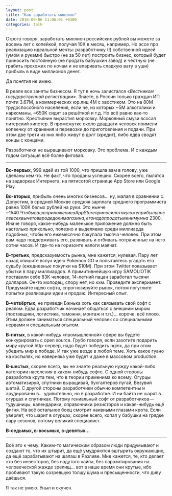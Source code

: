 ```yaml
---
layout: post
title: "Как заработать миллион"
date: 2016-09-06 11:06:01 +0300
categories: talk
---
```

Строго говоря, заработать миллион российских рублей вы можете за восемь лет с копейкой, получая 10К в месяц, например. Но эссе про реализацию идеальной мечты: разработчику (!) собственной идеей (умом и руками) быстро (не за 50 лет) построить бизнес, который будет приносить постоянную (не продать бабушкин завод) и честную (не грабить прохожих по ночам и не впаривать сладкую вату в уши) прибыль в виде миллионов денег.

Да понятия не имею.

В реале все заняты бизнесом. Я тут в ночь залистался *«Вестником государственной регистрации»*. Знаете, в России только граждан ИП почти 3.67М, а коммерческих юр.лиц 4M с хвостиком. Это на 80М трудоспособного населения, если чё, из которых ~5M алкоголики и наркоманы, ~650K сидят за решёткой и т.д. Но всё равно как-то понятно. Крестьянин вырастил морковку. Морковный смузи всосал питерский хипстер. В промежутке около двадцати человек поимели копеечку от хранения и перевозки до приготовления и подачи. При этом две трети из них либо живут в долг (кредит), либо едва сводят концы с концами.

Разработчики не выращивают морковку. Это проблема. И с каждым годом ситуация всё более фиговая.

---

**Во-первых**, 999 идей из той 1000, что пришла вам в голову, уже сделаны кем-то. Не факт, что проданы успешно. Скорее всего, пылятся на задворках Интернета, на пятисотой странице App Store или Google Play.

**Во-вторых**, прибыль очень многих бизнесов… ну, малая в сравнении с. Допустим, в средней Москве средняя зарплата среднего программиста равна 100К белых рублей на руки. Это нынче ~$1540. Чтобы ваше приложение в App Store приносило такую же прибыль после всех вычетов вроде доли магазина, его надо продать минимум на ~$2300. Иначе говоря, какое-нибудь маленькое приложение должно быть настолько прикольно, полезно и выделяемо среди миллиарда подобных, чтобы его ежемесячно покупала тысяча человек. При этом вам надо поддерживать его, развивать и отбивать потраченные на него сотни часов. И где-то на горизонте налоги маячат.

**В-третьих**, предсказуемость рынка, мне кажется, нулевая. Пару лет назад опишите вслух идею Pokemon GO и попытайтесь угадать его судьбу (ежедневные покупки на $10M). При этом Twitter показывает убытки в пару миллиардов. А примитивнейшую игру SAMOLIOTIK поставили себе 83K человек, 14-летний пацан заработал тысячи долларов. Он-то молодец, спору нет, но кхм. Проведите эксперимент. Придумайте идею софта, спрогнозируйте рынок, потом погуглите попытки реализации идеи и продаж. Интересный опыт.

**В-четвёртых**, не приведи Бжнька хоть как связывать свой софт с реалом. Едва разработчик начинает общаться с внешним миром (поставщики, логистика, таможня, монтаж и т.п.)… короче, всё плохо. Этим должен заниматься специальный человек со специальными нервами и специальным опытом.

**В-пятых**, в какой-нибудь «промышленной» сфере вы будете конкурировать с open source. Грубо говоря, если захотите подарить миру крутой http-сервер, надо будет победить nginx, да при этом убедить мир в победе. И так уже везде в любой теме. Хоть какое гуано на костылях, но наверняка уже будет и даже в массовом production.

**В-шестых**, скорее всего, вы не знаете реальную нужду какой-либо категории населения в каком-нибудь софте. С одной стороны разработка крута тем, что в теории применима ко всему. Огурцы автоматизируй, спутники выращивай, бухгалтеров пугай, Везувий шатай. С другой стороны разработчики обычно компетентны и эрудированы в… удивительно, но в разработке. И ни байта не шарят в огурцах и спутниках. Потому гениальный софт от разработчиков — тудушницы, календарики, справочники резисторов и какая-нибудь ещё фигня. На всё остальное боец смотрит наивными глазами крота. Если уверяет, что шарит в огурцах, скорее всего, копал у бабушки на грядке пару сезонов, потому великий специалист.

**В-седьмых, в-восьмых, в-девятых…**

---

Всё это к чему. Каким-то магическим образом люди придумывают и создают то, что их штырит, да ещё умудряются вштырить окружающих, да ещё зарабатывают на шалаш в Разливе. Мне кажется, те, кто делает это без инвесторов, без надутого хайпа, без паразитирования на человеческой жажде зрелищ… вот в наше время они крутые, ибо пробивают такую созревшую толщу шума и пресыщенности, что диву даёшься.

Я так не умею. Уныл и скучен.
